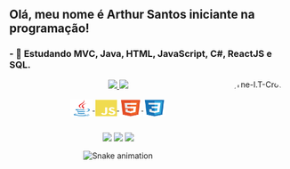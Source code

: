## Olá, meu nome é Arthur Santos iniciante na programação!

<div>
  <h3>- 🌱 Estudando MVC, Java, HTML, JavaScript, C#, ReactJS e SQL.</h3>
</div>

<div align="center">
  <a href="https://github.com/arthurjs92">
  <img height="180em" src="https://github-readme-stats.vercel.app/api?username=arthurjs92&show_icons=true&theme=ocean_dark&include_all_commits=true&count_private=true"/>
  <img height="180em" src="https://github-readme-stats.vercel.app/api/top-langs/?username=arthurjs92&layout=compact&langs_count=7&theme=ocean_dark"/>
  <img align="right" alt="The-I.T-Crowd" height="150" style="border-radius:50px;" src="https://c.tenor.com/uiH_RfTiIxwAAAAC/maurice-moss-unexpected-reboot.gif">
</div>
<div align="center" style="display: inline_block"><br>
  <img align="center" alt="Arthur-CSS" height="30" width="40" src="https://raw.githubusercontent.com/devicons/devicon/master/icons/java/java-original.svg">
  <img align="center" alt="Arthur-Js" height="30" width="40" src="https://raw.githubusercontent.com/devicons/devicon/master/icons/javascript/javascript-plain.svg">
  <img align="center" alt="Rafa-HTML" height="30" width="40" src="https://raw.githubusercontent.com/devicons/devicon/master/icons/html5/html5-original.svg">
  <img align="center" alt="Rafa-CSS" height="30" width="40" src="https://raw.githubusercontent.com/devicons/devicon/master/icons/css3/css3-original.svg">
</div>

  ##
 
<div align="center"> 
  <a href="https://instagram.com/thuraim_" target="_blank"><img src="https://img.shields.io/badge/-Instagram-%23E4405F?style=for-the-badge&logo=instagram&logoColor=white" target="_blank"></a>
  <a href = "mailto:ajsantos5d@gmail.com"><img src="https://img.shields.io/badge/-Gmail-%23333?style=for-the-badge&logo=gmail&logoColor=white" target="_blank"></a>
  <a href="https://www.linkedin.com/in/arthur-josé-dos-santos-bb7586127/" target="_blank"><img src="https://img.shields.io/badge/-LinkedIn-%230077B5?style=for-the-badge&logo=linkedin&logoColor=white" target="_blank"></a> 
 
  ![Snake animation](https://github.com/arthurjs92/arthurjs92/blob/output/github-contribution-grid-snake.svg)
 
</div>
